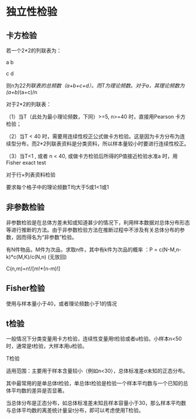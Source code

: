 # 独立性检验

##  卡方检验

若一个2*2的列联表为：

a b

c d

则n为2*2列联表的总频数（a+b+c+d）。而T为理论频数。对于a，其理论频数为(a+b)*(a+c)/n

对于2*2的列联表：

（1）当T（此处为最小理论频数，下同）>=5, n>=40 时，直接用Pearson 卡方检验； 

（2）当T < 40 时，需要用连续性校正公式做卡方检验。这是因为卡方分布为连续型分布，而2*2列联表资料是分类资料，所以样本量较小时要进行连续性校正。

（3）当T<1 , 或者 n < 40, 或做卡方检验后所得的P值接近检验水准a 时，用Fisher exact test 

对于行×列表资料检验

要求每个格子中的理论频数T均大于5或1<1或1



##  非参数检验

非参数检验是在总体方差未知或知道甚少的情况下，利用样本数据对总体分布形态等进行推断的方法。由于非参数检验方法在推断过程中不涉及有关总体分布的参数，因而得名为“非参数”检验。 





有N件物品，M件为次品，求取n件，其中有k件为次品的概率 ：P = c(N-M,n-k)*c(M,K)/c(N,n)   (无放回)  

C(n,m)=n!/[m!*(n-m)!] 



##  Fisher检验

使用与样本量小于40，或者理论频数小于1的情况



##  t检验

一般情况下分类变量用卡方检验，连续性变量用t检验或者u检验。小样本n<50时，通常是t检验，大样本用u检验。 

T检验

适用范围：主要用于样本含量较小（例如n<30），总体标准差σ未知的正态分布。

其中最常用的是单总体t检验，单总体t检验是检验一个样本平均数与一个已知的总体平均数的差异是否显著。

当总体分布是正态分布，如总体标准差未知且样本容量小于30，那么样本平均数与总体平均数的离差统计量呈t分布，即可以考虑使用T检验。



